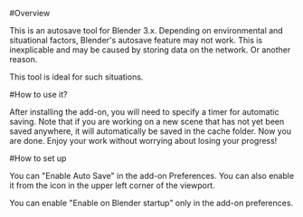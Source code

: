 #Overview

This is an autosave tool for Blender 3.x. Depending on environmental and situational factors, Blender's autosave feature may not work. This is inexplicable and may be caused by storing data on the network. Or another reason.

This tool is ideal for such situations.

#How to use it?

After installing the add-on, you will need to specify a timer for automatic saving. Note that if you are working on a new scene that has not yet been saved anywhere, it will automatically be saved in the cache folder. Now you are done. Enjoy your work without worrying about losing your progress!

#How to set up

You can "Enable Auto Save" in the add-on Preferences. You can also enable it from the icon in the upper left corner of the viewport.

You can enable "Enable on Blender startup" only in the add-on preferences.
